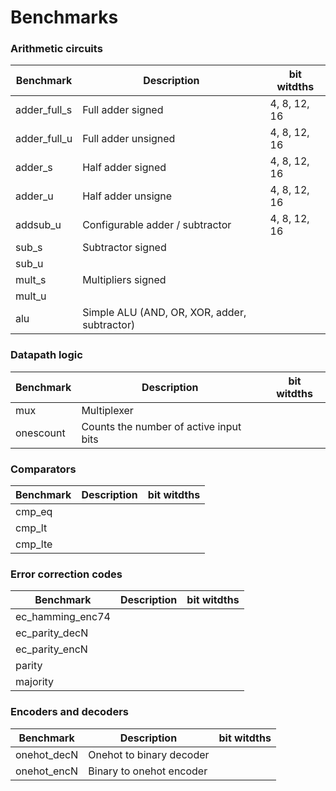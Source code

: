 Benchmarks
==============

### Arithmetic circuits

| Benchmark        | Description                               | bit witdths            |
|------------------|-------------------------------------------|------------------------|
| adder_full_s     | Full adder signed                         | 4, 8, 12, 16           |
| adder_full_u     | Full adder unsigned                       | 4, 8, 12, 16           |
| adder_s          | Half adder signed                         | 4, 8, 12, 16           |
| adder_u          | Half adder unsigne                        | 4, 8, 12, 16           |
| addsub_u         | Configurable adder / subtractor           | 4, 8, 12, 16           |
| sub_s            | Subtractor signed                                     |
| sub_u            |                                                       |
| mult_s           | Multipliers signed                                    |
| mult_u           |                                                       |
| alu              | Simple ALU (AND, OR, XOR, adder, subtractor)          |

### Datapath logic
| Benchmark        | Description                               | bit witdths            |
|------------------|-------------------------------------------|------------------------|
| mux              | Multiplexer                               |
| onescount        | Counts the number  of active input bits   |


### Comparators
| Benchmark        | Description                               | bit witdths            |
|------------------|-------------------------------------------|------------------------|
| cmp_eq           |                                                       |
| cmp_lt           |                                                       |
| cmp_lte          |                                                       |

### Error correction codes 
| Benchmark        | Description                               | bit witdths            |
|------------------|-------------------------------------------|------------------------|
| ec_hamming_enc74 |                                                       |
| ec_parity_decN   |                                                       |
| ec_parity_encN   |                                                       |
| parity           |                                                       |
| majority         |                                                       |


### Encoders and decoders
| Benchmark        | Description                               | bit witdths            |
|------------------|-------------------------------------------|------------------------|
| onehot_decN      | Onehot to binary decoder                                                |
| onehot_encN      | Binary to onehot encoder                                                      |

